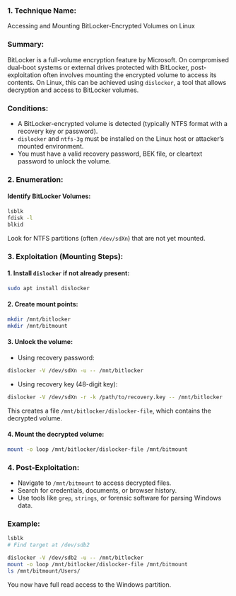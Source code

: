 ### 1. Technique Name:

Accessing and Mounting BitLocker-Encrypted Volumes on Linux
### Summary:

BitLocker is a full-volume encryption feature by Microsoft. On compromised dual-boot systems or external drives protected with BitLocker, post-exploitation often involves mounting the encrypted volume to access its contents. On Linux, this can be achieved using `dislocker`, a tool that allows decryption and access to BitLocker volumes.
### Conditions:

- A BitLocker-encrypted volume is detected (typically NTFS format with a recovery key or password).
- `dislocker` and `ntfs-3g` must be installed on the Linux host or attacker’s mounted environment.    
- You must have a valid recovery password, BEK file, or cleartext password to unlock the volume.
### 2. Enumeration:

#### Identify BitLocker Volumes:

```bash
lsblk
fdisk -l
blkid
```

Look for NTFS partitions (often `/dev/sdXn`) that are not yet mounted.
### 3. Exploitation (Mounting Steps):
#### 1. Install `dislocker` if not already present:

```bash
sudo apt install dislocker
```
#### 2. Create mount points:

```bash
mkdir /mnt/bitlocker
mkdir /mnt/bitmount
```
#### 3. Unlock the volume:

- Using recovery password:

```bash
dislocker -V /dev/sdXn -u -- /mnt/bitlocker
```

- Using recovery key (48-digit key):

```bash
dislocker -V /dev/sdXn -r -k /path/to/recovery.key -- /mnt/bitlocker
```

This creates a file `/mnt/bitlocker/dislocker-file`, which contains the decrypted volume.
#### 4. Mount the decrypted volume:

```bash
mount -o loop /mnt/bitlocker/dislocker-file /mnt/bitmount
```
### 4. Post-Exploitation:

- Navigate to `/mnt/bitmount` to access decrypted files.
- Search for credentials, documents, or browser history.
- Use tools like `grep`, `strings`, or forensic software for parsing Windows data.
### Example:

```bash
lsblk
# Find target at /dev/sdb2

dislocker -V /dev/sdb2 -u -- /mnt/bitlocker
mount -o loop /mnt/bitlocker/dislocker-file /mnt/bitmount
ls /mnt/bitmount/Users/
```

You now have full read access to the Windows partition.
